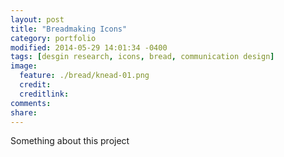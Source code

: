 ```yaml
---
layout: post
title: "Breadmaking Icons"
category: portfolio
modified: 2014-05-29 14:01:34 -0400
tags: [desgin research, icons, bread, communication design]
image:
  feature: ./bread/knead-01.png
  credit: 
  creditlink: 
comments: 
share: 
---
```


Something about this project